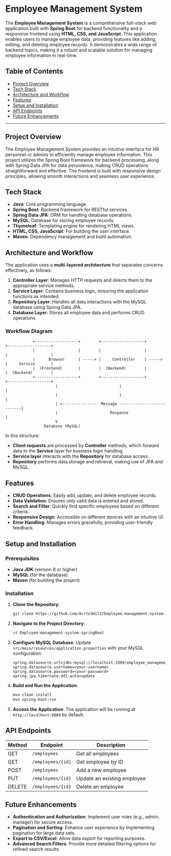 # Employee Management System

The **Employee Management System** is a comprehensive full-stack web application built with **Spring Boot** for backend functionality and a responsive frontend using **HTML, CSS, and JavaScript**. This application enables users to manage employee data, providing features like adding, editing, and deleting employee records. It demonstrates a wide range of backend topics, making it a robust and scalable solution for managing employee information in real-time.

## Table of Contents

- [Project Overview](#project-overview)
- [Tech Stack](#tech-stack)
- [Architecture and Workflow](#architecture-and-workflow)
- [Features](#features)
- [Setup and Installation](#setup-and-installation)
- [API Endpoints](#api-endpoints)
- [Future Enhancements](#future-enhancements)

---

## Project Overview

The Employee Management System provides an intuitive interface for HR personnel or admins to efficiently manage employee information. This project utilizes the Spring Boot framework for backend processing, along with Spring Data JPA for data persistence, making CRUD operations straightforward and effective. The frontend is built with responsive design principles, allowing smooth interactions and seamless user experience.

## Tech Stack

- **Java**: Core programming language.
- **Spring Boot**: Backend framework for RESTful services.
- **Spring Data JPA**: ORM for handling database operations.
- **MySQL**: Database for storing employee records.
- **Thymeleaf**: Templating engine for rendering HTML views.
- **HTML, CSS, JavaScript**: For building the user interface.
- **Maven**: Dependency management and build automation.

## Architecture and Workflow

The application uses a **multi-layered architecture** that separates concerns effectively, as follows:

1. **Controller Layer**: Manages HTTP requests and directs them to the appropriate service methods.
2. **Service Layer**: Contains business logic, ensuring the application functions as intended.
3. **Repository Layer**: Handles all data interactions with the MySQL database using Spring Data JPA.
4. **Database Layer**: Stores all employee data and performs CRUD operations.

### Workflow Diagram

```plaintext
            +-------------------+        +-------------------+        +-------------------+
            |                   |        |                   |        |                   |
            |      Browser      | -----> |     Controller    | -----> |     Service       |
            |  (Frontend)       |        |  (Backend)        |        |  (Backend)        |
            +-------------------+        +-------------------+        +-------------------+
                      |                           |                           |
                      |                           |                           |
                      | <---------------- Message ---------------------------|
                      |                       Response                       |
                      V
                 Database (MySQL)
```

In this structure:
- **Client requests** are processed by **Controller** methods, which forward data to the **Service** layer for business logic handling.
- **Service layer** interacts with the **Repository** for database access.
- **Repository** performs data storage and retrieval, making use of JPA and MySQL.

## Features

- **CRUD Operations**: Easily add, update, and delete employee records.
- **Data Validation**: Ensures only valid data is entered and stored.
- **Search and Filter**: Quickly find specific employees based on different criteria.
- **Responsive Design**: Accessible on different devices with an intuitive UI.
- **Error Handling**: Manages errors gracefully, providing user-friendly feedback.

## Setup and Installation

### Prerequisites
- **Java JDK** (version 8 or higher)
- **MySQL** (for the database)
- **Maven** (for building the project)

### Installation

1. **Clone the Repository**:
   ```bash
   git clone https://github.com/Acrto3Hil3/Employee-management-system-springBoot.git
   ```

2. **Navigate to the Project Directory**:
   ```bash
   cd Employee-management-system-springBoot
   ```

3. **Configure MySQL Database**:
   Update `src/main/resources/application.properties` with your MySQL configuration:
   ```properties
   spring.datasource.url=jdbc:mysql://localhost:3306/employee_management
   spring.datasource.username=<your-username>
   spring.datasource.password=<your-password>
   spring.jpa.hibernate.ddl-auto=update
   ```

4. **Build and Run the Application**:
   ```bash
   mvn clean install
   mvn spring-boot:run
   ```

5. **Access the Application**:
   The application will be running at `http://localhost:8080` by default.

## API Endpoints

| Method | Endpoint              | Description                 |
|--------|------------------------|-----------------------------|
| GET    | `/employees`          | Get all employees           |
| GET    | `/employees/{id}`      | Get employee by ID          |
| POST   | `/employees`          | Add a new employee          |
| PUT    | `/employees/{id}`      | Update an existing employee |
| DELETE | `/employees/{id}`      | Delete an employee          |

## Future Enhancements

- **Authentication and Authorization**: Implement user roles (e.g., admin, manager) for secure access.
- **Pagination and Sorting**: Enhance user experience by implementing pagination for large data sets.
- **Export to CSV/Excel**: Allow data export for reporting purposes.
- **Advanced Search Filters**: Provide more detailed filtering options for refined search results.
